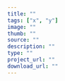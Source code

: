 ```yaml
---
title: ""
tags: ["x", "y"]
image: ""
thumb: ""
source: ""
description: ""
type: ""
project_url: ""
download_url: ""
---
```

